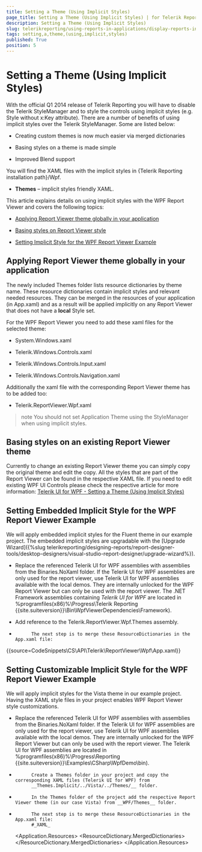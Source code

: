 ```yaml
---
title: Setting a Theme (Using Implicit Styles)
page_title: Setting a Theme (Using Implicit Styles) | for Telerik Reporting Documentation
description: Setting a Theme (Using Implicit Styles)
slug: telerikreporting/using-reports-in-applications/display-reports-in-applications/wpf-application/setting-a-theme-(using-implicit-styles)
tags: setting,a,theme,(using,implicit,styles)
published: True
position: 5
---
```


# Setting a Theme (Using Implicit Styles)



With the official Q1 2014 release of Telerik Reporting you will have to disable the Telerik StyleManager and to style the controls using
        implicit styles (e.g. Style without x:Key attribute). There are a number of benefits of using implicit styles over the Telerik StyleManager.
        Some are listed below:
      

* Creating custom themes is now much easier via merged dictionaries

* Basing styles on a theme is made simple

* Improved Blend support

You will find the XAML files with the implicit styles in {Telerik Reporting installation path}/Wpf.
      

* __Themes__ – implicit styles friendly XAML.
          

This article explains details on using implicit styles with the WPF Report Viewer and covers the following topics:
      

* [Applying Report Viewer theme globally in your application](#applying-report-viewer-theme-globally-in-your-application)

* [Basing styles on Report Viewer style](#basing-styles-on-an-existing-report-viewer-theme)

* [Setting Implicit Style for the WPF Report Viewer Example](#setting-embedded-implicit-style-for-the-wpf-report-viewer-example)

## Applying Report Viewer theme globally in your application

The newly included Themes folder lists resource dictionaries by theme name. 
          These resource dictionaries contain implicit styles and relevant needed resources.
          They can be merged in the resources of your application (in App.xaml) and as a result will be applied implicitly on any Report Viewer
          that does not have a __local__ Style set. 
        

For the WPF Report Viewer you need to add these xaml files for the selected theme:
        

* System.Windows.xaml

* Telerik.Windows.Controls.xaml

* Telerik.Windows.Controls.Input.xaml

* Telerik.Windows.Controls.Navigation.xaml

Additionally the xaml file with the corresponding Report Viewer theme has to be added too:
        

* Telerik.ReportViewer.Wpf.xaml

>note You should not set Application Theme using the StyleManager when using implicit styles.          


## Basing styles on an existing Report Viewer theme

Currently to change an existing Report Viewer theme you can simply copy the original theme and edit the copy. 
          All the styles that are part of the Report Viewer can be found in the respective XAML file. 
          If you need to edit existing WPF UI Controls please check the respective article for more information:
          [Telerik UI for WPF - Setting a Theme (Using Implicit Styles)](http://www.telerik.com/help/wpf/styling-apperance-implicit-styles-overview.html)

## Setting Embedded Implicit Style for the WPF Report Viewer Example

We will apply embedded implicit styles for the Fluent theme in our example project.
          The embedded implicit styles are upgradable with the [Upgrade Wizard]({%slug telerikreporting/designing-reports/report-designer-tools/desktop-designers/visual-studio-report-designer/upgrade-wizard%}).
        

* Replace the referenced Telerik UI for WPF assemblies with assemblies from the Binaries.NoXaml folder.
              If the Telerik UI for WPF assemblies are only used for the report viewer,
              use Telerik UI for WPF assemblies available with the local demos.
              They are internally unlocked for the WPF Report Viewer but can only be used with the report viewer.
              The .NET Framework assemblies containing *Telerik UI for WPF* are located in
              %programfiles(x86)%\Progress\Telerik Reporting {{site.suiteversion}}\Bin\WpfViewerDependencies\Framework).
            

* Add reference to the Telerik.ReportViewer.Wpf.Themes assembly.
            

* 
            The next step is to merge these ResourceDictionaries in the App.xaml file:
              

{{source=CodeSnippets\CS\API\Telerik\ReportViewer\Wpf\App.xaml}}




## Setting Customizable Implicit Style for the WPF Report Viewer Example

We will apply implicit styles for the Vista theme in our example project. Having the XAML style files in your project
          enables WPF Report Viewer style customizations.
        

* Replace the referenced Telerik UI for WPF assemblies with assemblies from the Binaries.NoXaml folder.
              If the Telerik UI for WPF assemblies are only used for the report viewer,
              use Telerik UI for WPF assemblies available with the local demos.
              They are internally unlocked for the WPF Report Viewer but can only be used with the report viewer.
              The Telerik UI for WPF assemblies are located in
              %programfiles(x86)%\Progress\Reporting {{site.suiteversion}}\Examples\CSharp\WpfDemo\bin).
            

* 
            Create a Themes folder in your project and copy the corresponding XAML files (Telerik UI for WPF) from 
            __Themes.Implicit/../Vista/../Themes/__ folder.
          

* 
            In the Themes folder of the project add the respective Report Viewer theme (in our case Vista) from __WPF/Themes__ folder.
          

* 
            The next step is to merge these ResourceDictionaries in the App.xaml file:
            #_XAML_

	
     <Application x:Class="WpfApplication1.App"
             xmlns="http://schemas.microsoft.com/winfx/2006/xaml/presentation"
             xmlns:x="http://schemas.microsoft.com/winfx/2006/xaml"
             StartupUri="MainWindow.xaml">
      <Application.Resources>
        <ResourceDictionary>
          <ResourceDictionary.MergedDictionaries>
            <ResourceDictionary Source="/Themes/System.Windows.xaml"/>
            <ResourceDictionary Source="/Themes/Telerik.Windows.Controls.xaml"/>
            <ResourceDictionary Source="/Themes/Telerik.Windows.Controls.Input.xaml"/>
            <ResourceDictionary Source="/Themes/Telerik.Windows.Controls.Navigation.xaml"/>
            <ResourceDictionary Source="/Themes/Telerik.ReportViewer.Wpf.xaml"/>
          </ResourceDictionary.MergedDictionaries>
        </ResourceDictionary>
      </Application.Resources>
    </Application>
                


